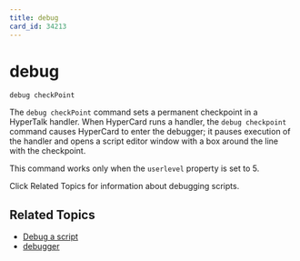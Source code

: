 ```yaml
---
title: debug
card_id: 34213
---
```


# debug

```
debug checkPoint
```

The `debug checkPoint` command sets a permanent checkpoint in a HyperTalk handler. When HyperCard runs a handler, the `debug checkpoint` command causes HyperCard to enter the debugger; it pauses execution of the handler and opens a script editor window with a box around the line with the checkpoint.

This command works only when the `userlevel` property is set to 5.

Click Related Topics for information about debugging scripts.

## Related Topics

* [Debug a script](/HyperTalkReference/editingscripts/Debug-a-script)
* [debugger](/HyperTalkReference/properties/debugger)
